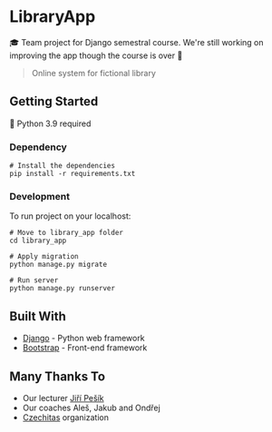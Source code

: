 # LibraryApp

:mortar_board: Team project for Django semestral course. We're still working on improving the app though the course is over :hammer:

> Online system for fictional library

## Getting Started
:snake: Python 3.9 required

### Dependency
```
# Install the dependencies
pip install -r requirements.txt
```
### Development
To run project on your localhost:
```
# Move to library_app folder
cd library_app

# Apply migration
python manage.py migrate

# Run server
python manage.py runserver
```

## Built With

* [Django](https://www.djangoproject.com/) - Python web framework
* [Bootstrap](https://getbootstrap.com/) - Front-end framework

## Many Thanks To

- Our lecturer [Jiří Pešík](https://github.com/pesikj)
- Our coaches Aleš, Jakub and Ondřej
- [Czechitas](https://www.czechitas.cz/) organization
